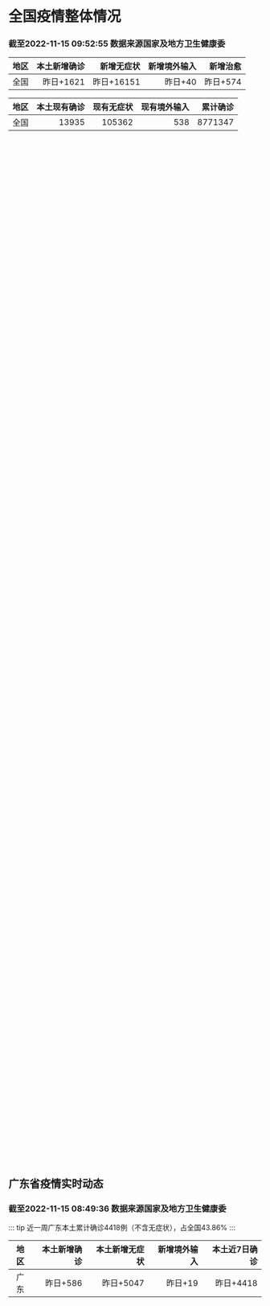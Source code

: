
# 全国疫情整体情况
### 截至2022-11-15 09:52:55 数据来源国家及地方卫生健康委

|地区|本土新增确诊|新增无症状|新增境外输入|新增治愈|
|:--:|---:|---:|---:|---:|
|全国|昨日+1621|昨日+16151|昨日+40|昨日+574|

|地区|本土现有确诊|现有无症状|现有境外输入|累计确诊|
|:--:|---:|---:|---:|---:|
|全国|13935|105362|538|8771347|

<ChinaMap :dataList="dataList" :title="title"/>

<div id="chinaDayModify" style="width:100%;height:500px;margin-bottom:10px;"></div>
<div id="chinaAddHistoryData" style="width:100%;height:500px;margin-bottom:10px;"></div>
<div id="chinaNowHistoryData" style="width:100%;height:500px;margin-bottom:10px;"></div>
<div id="chinaTotalHistoryData" style="width:100%;height:500px;margin-bottom:10px;"></div>


## 广东省疫情实时动态
### 截至2022-11-15 08:49:36 数据来源国家及地方卫生健康委

::: tip 近一周广东本土累计确诊4418例（不含无症状），占全国43.86%
:::

|地区|本土新增确诊|本土新增无症状|新增境外输入|本土近7日确诊|
|:--:|---:|---:|---:|---:|
|广东|昨日+586|昨日+5047|昨日+19|昨日+4418|

<div id="guangdongModify" style="width:100%;height:500px;margin-bottom:10px;"></div>
<div id="guangdongTotalHistory" style="width:100%;height:500px;margin-bottom:10px;"></div>
<div id="guangzhouModifyHistory" style="width:100%;height:500px;margin-bottom:10px;"></div>


<script>
import * as echarts from 'echarts'
export default {
  data(){
    return {
      title: '新增本土确诊',
      dataList: [{name: '台湾', value: 0, addList: []},{name: '香港', value: 0, addList: []},{name: '湖北', value: 2, addList: [{name: '武汉', num: 2},
]},{name: '上海', value: 0, addList: []},{name: '吉林', value: 0, addList: []},{name: '广东', value: 586, addList: [{name: '广州', num: 552},
{name: '茂名', num: 11},
{name: '清远', num: 5},
{name: '阳江', num: 5},
{name: '韶关', num: 2},
]},{name: '海南', value: 2, addList: [{name: '海口', num: 1},
{name: '定安县', num: 1},
]},{name: '四川', value: 84, addList: [{name: '成都', num: 48},
{name: '外省返川人员', num: 23},
{name: '德阳', num: 9},
{name: '巴中', num: 2},
{name: '乐山', num: 2},
]},{name: '内蒙古', value: 84, addList: [{name: '呼和浩特', num: 76},
{name: '鄂尔多斯', num: 6},
{name: '赤峰', num: 2},
]},{name: '北京', value: 303, addList: [{name: '朝阳', num: 103},
{name: '昌平', num: 65},
{name: '西城', num: 27},
{name: '海淀', num: 23},
{name: '通州', num: 23},
]},{name: '福建', value: 9, addList: [{name: '厦门', num: 7},
{name: '泉州', num: 1},
{name: '三明', num: 1},
]},{name: '陕西', value: 40, addList: [{name: '西安', num: 21},
{name: '安康', num: 7},
{name: '榆林', num: 5},
{name: '汉中', num: 4},
{name: '渭南', num: 2},
]},{name: '浙江', value: 17, addList: [{name: '杭州', num: 5},
{name: '宁波', num: 4},
{name: '衢州', num: 3},
{name: '温州', num: 2},
{name: '金华', num: 1},
]},{name: '黑龙江', value: 5, addList: [{name: '绥化', num: 4},
{name: '哈尔滨', num: 1},
]},{name: '山东', value: 8, addList: [{name: '青岛', num: 5},
{name: '济宁', num: 2},
{name: '济南', num: 1},
]},{name: '云南', value: 37, addList: [{name: '昭通市', num: 17},
{name: '红河', num: 10},
{name: '昆明', num: 8},
{name: '德宏州', num: 2},
]},{name: '江苏', value: 12, addList: [{name: '连云港', num: 6},
{name: '南京', num: 2},
{name: '盐城', num: 2},
{name: '南通', num: 1},
{name: '宿迁', num: 1},
]},{name: '重庆', value: 157, addList: [{name: '沙坪坝区', num: 39},
{name: '垫江县', num: 22},
{name: '梁平区', num: 17},
{name: '巴南区', num: 12},
{name: '大渡口区', num: 11},
]},{name: '天津', value: 3, addList: [{name: '未公布来源', num: 3},
]},{name: '广西', value: 0, addList: []},{name: '新疆', value: 28, addList: [{name: '乌鲁木齐', num: 18},
{name: '喀什', num: 5},
{name: '和田', num: 3},
{name: '伊犁哈萨克自治州', num: 2},
]},{name: '辽宁', value: 2, addList: [{name: '沈阳', num: 2},
]},{name: '河北', value: 6, addList: [{name: '沧州', num: 3},
{name: '石家庄', num: 2},
{name: '保定', num: 1},
]},{name: '河南', value: 149, addList: [{name: '郑州', num: 148},
{name: '许昌', num: 1},
]},{name: '山西', value: 46, addList: [{name: '大同', num: 19},
{name: '太原', num: 14},
{name: '吕梁', num: 3},
{name: '晋城', num: 3},
{name: '晋中', num: 2},
]},{name: '湖南', value: 7, addList: [{name: '娄底', num: 3},
{name: '郴州', num: 1},
{name: '邵阳', num: 1},
{name: '湘潭', num: 1},
{name: '湘西自治州', num: 1},
]},{name: '安徽', value: 3, addList: [{name: '淮北', num: 2},
{name: '合肥', num: 1},
]},{name: '江西', value: 0, addList: []},{name: '西藏', value: 4, addList: [{name: '未公布来源', num: 4},
]},{name: '甘肃', value: 6, addList: [{name: '兰州', num: 6},
]},{name: '贵州', value: 13, addList: [{name: '毕节', num: 10},
{name: '贵阳', num: 2},
{name: '安顺', num: 1},
]},{name: '澳门', value: 0, addList: []},{name: '青海', value: 8, addList: [{name: '未公布来源', num: 8},
]},{name: '宁夏', value: 0, addList: []},{name: '南海诸岛', value: 0, addList: []}]
    }
  },
  mounted () {
    const themeObj = {"color":["#2ec7c9","#b6a2de","#5ab1ef","#ffb980","#d87a80","#8d98b3","#e5cf0d","#97b552","#95706d","#dc69aa","#07a2a4","#9a7fd1","#588dd5","#f5994e","#c05050","#59678c","#c9ab00","#7eb00a","#6f5553","#c14089"],"backgroundColor":"rgba(0,0,0,0)","textStyle":{},"title":{"textStyle":{"color":"#008acd"},"subtextStyle":{"color":"#aaaaaa"}},"line":{"itemStyle":{"borderWidth":1},"lineStyle":{"width":2},"symbolSize":3,"symbol":"emptyCircle","smooth":true},"radar":{"itemStyle":{"borderWidth":1},"lineStyle":{"width":2},"symbolSize":3,"symbol":"emptyCircle","smooth":true},"bar":{"itemStyle":{"barBorderWidth":0,"barBorderColor":"#ccc"}},"pie":{"itemStyle":{"borderWidth":0,"borderColor":"#ccc"}},"scatter":{"itemStyle":{"borderWidth":0,"borderColor":"#ccc"}},"boxplot":{"itemStyle":{"borderWidth":0,"borderColor":"#ccc"}},"parallel":{"itemStyle":{"borderWidth":0,"borderColor":"#ccc"}},"sankey":{"itemStyle":{"borderWidth":0,"borderColor":"#ccc"}},"funnel":{"itemStyle":{"borderWidth":0,"borderColor":"#ccc"}},"gauge":{"itemStyle":{"borderWidth":0,"borderColor":"#ccc"}},"candlestick":{"itemStyle":{"color":"#d87a80","color0":"#2ec7c9","borderColor":"#d87a80","borderColor0":"#2ec7c9","borderWidth":1}},"graph":{"itemStyle":{"borderWidth":0,"borderColor":"#ccc"},"lineStyle":{"width":1,"color":"#aaaaaa"},"symbolSize":3,"symbol":"emptyCircle","smooth":true,"color":["#2ec7c9","#b6a2de","#5ab1ef","#ffb980","#d87a80","#8d98b3","#e5cf0d","#97b552","#95706d","#dc69aa","#07a2a4","#9a7fd1","#588dd5","#f5994e","#c05050","#59678c","#c9ab00","#7eb00a","#6f5553","#c14089"],"label":{"color":"#eeeeee"}},"map":{"itemStyle":{"areaColor":"#dddddd","borderColor":"#eeeeee","borderWidth":0.5},"label":{"color":"#d87a80"},"emphasis":{"itemStyle":{"areaColor":"rgba(254,153,78,1)","borderColor":"#444","borderWidth":1},"label":{"color":"rgb(100,0,0)"}}},"geo":{"itemStyle":{"areaColor":"#dddddd","borderColor":"#eeeeee","borderWidth":0.5},"label":{"color":"#d87a80"},"emphasis":{"itemStyle":{"areaColor":"rgba(254,153,78,1)","borderColor":"#444","borderWidth":1},"label":{"color":"rgb(100,0,0)"}}},"categoryAxis":{"axisLine":{"show":true,"lineStyle":{"color":"#008acd"}},"axisTick":{"show":true,"lineStyle":{"color":"#333"}},"axisLabel":{"show":true,"color":"#333"},"splitLine":{"show":false,"lineStyle":{"color":["#eee"]}},"splitArea":{"show":false,"areaStyle":{"color":["rgba(250,250,250,0.3)","rgba(200,200,200,0.3)"]}}},"valueAxis":{"axisLine":{"show":true,"lineStyle":{"color":"#008acd"}},"axisTick":{"show":true,"lineStyle":{"color":"#333"}},"axisLabel":{"show":true,"color":"#333"},"splitLine":{"show":true,"lineStyle":{"color":["#eee"]}},"splitArea":{"show":true,"areaStyle":{"color":["rgba(250,250,250,0.3)","rgba(200,200,200,0.3)"]}}},"logAxis":{"axisLine":{"show":true,"lineStyle":{"color":"#008acd"}},"axisTick":{"show":true,"lineStyle":{"color":"#333"}},"axisLabel":{"show":true,"color":"#333"},"splitLine":{"show":true,"lineStyle":{"color":["#eee"]}},"splitArea":{"show":true,"areaStyle":{"color":["rgba(250,250,250,0.3)","rgba(200,200,200,0.3)"]}}},"timeAxis":{"axisLine":{"show":true,"lineStyle":{"color":"#008acd"}},"axisTick":{"show":true,"lineStyle":{"color":"#333"}},"axisLabel":{"show":true,"color":"#333"},"splitLine":{"show":true,"lineStyle":{"color":["#eee"]}},"splitArea":{"show":false,"areaStyle":{"color":["rgba(250,250,250,0.3)","rgba(200,200,200,0.3)"]}}},"toolbox":{"iconStyle":{"borderColor":"#2ec7c9"},"emphasis":{"iconStyle":{"borderColor":"#18a4a6"}}},"legend":{"textStyle":{"color":"#333333"}},"tooltip":{"axisPointer":{"lineStyle":{"color":"#008acd","width":"1"},"crossStyle":{"color":"#008acd","width":"1"}}},"timeline":{"lineStyle":{"color":"#008acd","width":1},"itemStyle":{"color":"#008acd","borderWidth":1},"controlStyle":{"color":"#008acd","borderColor":"#008acd","borderWidth":0.5},"checkpointStyle":{"color":"#2ec7c9","borderColor":"#2ec7c9"},"label":{"color":"#008acd"},"emphasis":{"itemStyle":{"color":"#a9334c"},"controlStyle":{"color":"#008acd","borderColor":"#008acd","borderWidth":0.5},"label":{"color":"#008acd"}}},"visualMap":{"color":["#5ab1ef","#e0ffff"]},"dataZoom":{"backgroundColor":"rgba(47,69,84,0)","dataBackgroundColor":"#efefff","fillerColor":"rgba(182,162,222,0.2)","handleColor":"#008acd","handleSize":"100%","textStyle":{"color":"#333333"}},"markPoint":{"label":{"color":"#eeeeee"},"emphasis":{"label":{"color":"#eeeeee"}}}}

    echarts.registerTheme('dark', (themeObj))

    this.chartChDay = echarts.init(document.getElementById("chinaDayModify"), "dark")
,this.chartChAdd = echarts.init(document.getElementById("chinaAddHistoryData"), "dark")
,this.chartChNow = echarts.init(document.getElementById("chinaNowHistoryData"), "dark")
,this.chartChTotal = echarts.init(document.getElementById("chinaTotalHistoryData"), "dark")
,this.chartGdMod = echarts.init(document.getElementById("guangdongModify"), "dark")
,this.chartGdTotal = echarts.init(document.getElementById("guangdongTotalHistory"), "dark")
,this.chartGzMod = echarts.init(document.getElementById("guangzhouModifyHistory"), "dark")


    const option_gd_mod = {
      title: {
        text: '广东疫情新增趋势（人）'
      },
      tooltip: {
        trigger: 'axis',
        axisPointer: {
          type: 'cross',
          label: {
            backgroundColor: '#6a7985'
          }
        }
      },
      legend: {
        top: 20,
        data: [{name: '本土新增确诊',icon: 'rect'}, {name: '本土新增无症状',icon: 'rect'},{name: '新增境外输入',icon: 'rect'}]
      },
      grid: {
        left: '3%',
        right: '4%',
        bottom: '3%',
        containLabel: true
      },
      toolbox: {
        feature: {
          saveAsImage: {}
        }
      },
      xAxis: {
        type: 'category',
        boundaryGap: false,
        data: ["09.17","09.18","09.19","09.20","09.21","09.22","09.23","09.24","09.25","09.26","09.27","09.28","09.29","09.30","10.01","10.02","10.03","10.04","10.05","10.06","10.07","10.08","10.09","10.10","10.11","10.12","10.13","10.14","10.15","10.16","10.17","10.18","10.19","10.20","10.21","10.22","10.23","10.24","10.25","10.26","10.27","10.28","10.29","10.30","10.31","11.01","11.02","11.03","11.04","11.05","11.06","11.07","11.08","11.09","11.10","11.11","11.12","11.13","11.14",]
      },
      yAxis: {
        type: 'value'
      },
      series: [
        {
          name: '本土新增确诊',
          type: 'line',
          areaStyle: {},
          emphasis: {
            focus: 'series'
          },
          data: [2,1,0,3,1,2,5,6,7,12,4,18,16,22,17,19,27,34,37,41,47,34,31,38,43,36,53,60,35,23,36,50,26,27,19,32,23,33,45,15,27,63,83,291,242,125,103,195,219,252,224,319,592,500,546,760,727,707,586,]
        },
        {
          name: '本土新增无症状',
          type: 'line',
          areaStyle: {},
          emphasis: {
            focus: 'series'
          },
          data: [1,2,1,2,2,4,0,0,5,5,2,5,15,21,10,24,16,24,27,34,27,21,24,25,11,17,21,29,29,38,61,48,58,62,74,59,70,62,67,84,88,136,195,468,458,298,356,470,669,1330,1882,2330,2611,2507,2461,2996,3541,3941,5047,]
        },
        {
          name: '新增境外输入',
          type: 'line',
          areaStyle: {},
          emphasis: {
            focus: 'series'
          },
          data: [7,11,15,12,13,14,15,12,19,14,15,21,15,11,29,11,19,18,19,27,10,14,27,27,14,17,15,24,18,18,11,12,14,25,17,9,19,12,6,5,11,14,14,8,7,10,12,13,9,21,10,12,16,14,23,9,15,19,19,]
        }
      ]
    };

    const option_gd_total = {
      title: {
        text: '广东疫情概览（人）'
      },
      tooltip: {
        trigger: 'axis',
        axisPointer: {
          type: 'cross',
          label: {
            backgroundColor: '#6a7985'
          }
        }
      },
      legend: {
        top: 20,
        data: [{name: '累计确诊',icon: 'rect'},{name: '累计治愈',icon: 'rect'}]
      },
      grid: {
        left: '3%',
        right: '4%',
        bottom: '3%',
        containLabel: true
      },
      toolbox: {
        feature: {
          saveAsImage: {}
        }
      },
      xAxis: {
        type: 'category',
        boundaryGap: false,
        data: ["09.17","09.18","09.19","09.20","09.21","09.22","09.23","09.24","09.25","09.26","09.27","09.28","09.29","09.30","10.01","10.02","10.03","10.04","10.05","10.06","10.07","10.08","10.09","10.10","10.11","10.12","10.13","10.14","10.15","10.16","10.17","10.18","10.19","10.20","10.21","10.22","10.23","10.24","10.25","10.26","10.27","10.28","10.29","10.30","10.31","11.01","11.02","11.03","11.04","11.05","11.06","11.07","11.08","11.09","11.10","11.11","11.12","11.13","11.14",]
      },
      yAxis: {
        type: 'value'
      },
      series: [
        {
          name: '累计确诊',
          type: 'line',
          areaStyle: {},
          emphasis: {
            focus: 'series'
          },
          data: [9771,9783,9798,9813,9827,9843,9863,9881,9905,9931,9950,9991,10022,10055,10101,10131,10177,10229,10285,10353,10410,10458,10516,10581,10638,10691,10759,10843,10896,10947,10994,11056,11106,11138,11174,11215,11257,11302,11353,11373,11411,11488,11585,11884,12133,12268,12383,12591,12819,13092,13336,13657,14264,14779,15348,16117,16859,17585,18190,]
        },
        {
          name: '累计治愈',
          type: 'line',
          areaStyle: {},
          emphasis: {
            focus: 'series'
          },
          data: [9140,9140,9140,9140,9140,9529,9529,9529,9529,9529,9529,9529,9529,9529,9529,9529,9529,9529,9529,9877,9877,9877,9972,10007,10048,10091,10127,10127,10127,10178,10239,10298,10298,10298,10298,10298,10298,10298,10298,10298,10298,10298,10298,10298,10298,10298,10298,10298,10298,10298,10298,10298,11470,11470,11470,11470,11470,11470,11470,]
        }
      ]
    };

    const option_gz_mod = {
      title: {
        text: '广州疫情新增趋势（人）'
      },
      tooltip: {
        trigger: 'axis',
        axisPointer: {
          type: 'cross',
          label: {
            backgroundColor: '#6a7985'
          }
        }
      },
      legend: {
        top: 20,
        data: [{name: '本土新增确诊',icon: 'rect'},{name: '本土新增无症状',icon: 'rect'}]
      },
      grid: {
        left: '3%',
        right: '4%',
        bottom: '3%',
        containLabel: true
      },
      toolbox: {
        feature: {
          saveAsImage: {}
        }
      },
      xAxis: {
        type: 'category',
        boundaryGap: false,
        data: ["0917","0918","0919","0920","0921","0922","0923","0924","0925","0926","0927","0928","0929","0930","1001","1002","1003","1004","1005","1006","1007","1008","1009","1010","1011","1012","1013","1014","1015","1016","1017","1018","1019","1020","1021","1022","1023","1024","1025","1026","1027","1028","1029","1030","1031","1101","1102","1103","1104","1105","1106","1107","1108","1109","1110","1111","1112","1113","1114",]
      },
      yAxis: {
        type: 'value'
      },
      series: [
        {
          name: '本土新增确诊',
          type: 'line',
          areaStyle: {},
          emphasis: {
            focus: 'series'
          },
          data: [1,0,0,0,0,1,4,5,2,2,0,1,1,2,0,5,10,12,14,21,17,18,5,13,6,10,25,23,20,3,16,22,6,10,12,18,16,22,27,11,19,54,66,232,190,85,83,149,168,183,158,232,478,423,466,694,662,656,552,]
        },
        {
          name: '本土新增无症状',
          type: 'line',
          areaStyle: {},
          emphasis: {
            focus: 'series'
          },
          data: [0,1,0,1,2,4,0,0,0,1,1,0,2,0,0,3,7,5,13,8,12,9,15,1,2,7,3,8,16,27,43,31,44,46,46,39,53,43,46,39,46,85,125,295,289,253,323,430,635,1259,1813,2263,2546,2430,2358,2921,3464,3876,4977,]
        }
      ]
    };

    const option_ch_day  = {
      series: [
        {
          type: 'treemap',
          data: [
            {
              name: '本土新增确诊昨日+1621',
              value: 1621,
            },
            {
              name: '新增无症状昨日+16151',
              value: 16151,
            },
            {
              name: '新增境外输入昨日+40',
              value: 40,
            },
            {
              name: '新增治愈昨日+574',
              value: 574,
            },
          ]
        }
      ]
    };

    const option_ch_add = {
      title: {
        text: '新增疫情整体走势'
      },
      tooltip: {
        trigger: 'axis',
        axisPointer: {
          type: 'cross',
          label: {
            backgroundColor: '#6a7985'
          }
        }
      },
      legend: {
        top: 20,
        data: [{name: '本土确诊',icon: 'rect'}, {name: '无症状感染',icon: 'rect'},{name: '新增境外输入',icon: 'rect'}]
      },
      grid: {
        left: '3%',
        right: '4%',
        bottom: '3%',
        containLabel: true
      },
      toolbox: {
        feature: {
          saveAsImage: {}
        }
      },
      xAxis: {
        type: 'category',
        boundaryGap: false,
        data: ["09.15","09.16","09.17","09.18","09.19","09.20","09.21","09.22","09.23","09.24","09.25","09.26","09.27","09.28","09.29","09.30","10.01","10.02","10.03","10.04","10.05","10.06","10.07","10.08","10.09","10.10","10.11","10.12","10.13","10.14","10.15","10.16","10.17","10.18","10.19","10.20","10.21","10.22","10.23","10.24","10.25","10.26","10.27","10.28","10.29","10.30","10.31","11.01","11.02","11.03","11.04","11.05","11.06","11.07","11.08","11.09","11.10","11.11","11.12","11.13","11.14",]
      },
      yAxis: {
        type: 'value'
      },
      series: [
        {
          name: '本土确诊',
          type: 'line',
          areaStyle: {},
          emphasis: {
            focus: 'series'
          },
          data: [102,76,106,92,104,123,114,121,129,159,235,173,119,106,97,106,116,189,250,223,183,216,447,441,373,427,374,322,249,291,174,182,208,204,164,158,159,155,173,205,297,193,214,324,353,479,498,409,531,704,596,526,535,843,1294,1133,1150,1452,1675,1747,1621,]
        },
        {
          name: '无症状感染',
          type: 'line',
          areaStyle: {},
          emphasis: {
            focus: 'series'
          },
          data: [746,505,930,715,525,485,512,627,624,601,597,636,625,526,625,549,432,466,626,747,1005,1267,1301,1307,1566,1662,1386,1154,1010,900,668,534,587,630,643,638,658,683,751,875,944,924,1123,1153,1566,2220,2221,2346,2669,3167,3063,3894,4961,6632,6882,7691,9385,10351,13086,14325,16151,]
        },
        {
          name: '新增境外输入',
          type: 'line',
          areaStyle: {},
          emphasis: {
            focus: 'series'
          },
          data: [59,64,48,55,48,43,51,54,59,58,60,72,75,64,59,66,63,51,57,50,46,72,54,62,61,64,43,50,64,70,70,63,42,43,47,56,56,52,48,41,41,38,48,53,48,42,49,56,50,53,61,62,34,47,52,52,59,52,36,47,40,]
        }
      ]
    };

    const option_ch_now = {
      title: {
        text: '现有疫情整体走势'
      },
      tooltip: {
        trigger: 'axis',
        axisPointer: {
          type: 'cross',
          label: {
            backgroundColor: '#6a7985'
          }
        }
      },
      legend: {
        top: 20,
        data: [{name: '本土确诊',icon: 'rect'}, {name: '无症状感染',icon: 'rect'},{name: '新增境外输入',icon: 'rect'}]
      },
      grid: {
        left: '3%',
        right: '4%',
        bottom: '3%',
        containLabel: true
      },
      toolbox: {
        feature: {
          saveAsImage: {}
        }
      },
      xAxis: {
        type: 'category',
        boundaryGap: false,
        data: ["09.15","09.16","09.17","09.18","09.19","09.20","09.21","09.22","09.23","09.24","09.25","09.26","09.27","09.28","09.29","09.30","10.01","10.02","10.03","10.04","10.05","10.06","10.07","10.08","10.09","10.10","10.11","10.12","10.13","10.14","10.15","10.16","10.17","10.18","10.19","10.20","10.21","10.22","10.23","10.24","10.25","10.26","10.27","10.28","10.29","10.30","10.31","11.01","11.02","11.03","11.04","11.05","11.06","11.07","11.08","11.09","11.10","11.11","11.12","11.13","11.14",]
      },
      yAxis: {
        type: 'value'
      },
      series: [
        {
          name: '本土确诊',
          type: 'line',
          areaStyle: {},
          emphasis: {
            focus: 'series'
          },
          data: [3681,3502,3293,3070,2881,2726,2606,2494,2477,2395,2404,2381,2378,2365,2359,2301,2314,2306,2341,2261,2263,2329,2666,2977,3240,3460,3637,3779,3824,3906,3854,3808,3777,3677,3595,3529,3362,3245,3179,3062,3127,3104,3107,3252,3440,3751,4101,4324,4641,5070,5473,5792,6113,6742,7801,8635,9385,10387,11647,12855,13935,]
        },
        {
          name: '无症状感染',
          type: 'line',
          areaStyle: {},
          emphasis: {
            focus: 'series'
          },
          data: [565,586,572,576,577,571,577,564,563,552,558,585,613,632,610,608,631,623,629,615,620,628,633,641,646,644,623,618,632,657,650,655,636,635,623,624,624,629,605,592,578,562,551,549,547,527,537,530,523,527,530,532,504,502,512,520,530,532,528,534,538,]
        },
        {
          name: '新增境外输入',
          type: 'line',
          areaStyle: {},
          emphasis: {
            focus: 'series'
          },
          data: [18729,18148,17756,17213,16241,14762,14010,13518,11627,11277,10573,10414,10373,10105,9829,9770,9618,8814,8449,8109,8069,8744,9419,10193,11206,11944,12805,13455,13998,14442,14606,14679,14750,14715,14774,14658,14360,14193,14094,14026,14399,14475,14817,15140,15931,17538,19036,20631,22423,24734,26924,30018,34158,39861,45493,51292,59141,67715,79170,91603,105362,]
        }
      ]
    };

    const option_ch_total = {
      title: {
        text: '累计疫情整体走势'
      },
      tooltip: {
        trigger: 'axis',
        axisPointer: {
          type: 'cross',
          label: {
            backgroundColor: '#6a7985'
          }
        }
      },
      legend: {
        top: 20,
        data: [{name: '确诊(含港澳台)', con: 'rect'}, {name: '死亡(含港澳台)',icon: 'rect'}]
      },
      grid: {
        left: '3%',
        right: '4%',
        bottom: '3%',
        containLabel: true
      },
      toolbox: {
        feature: {
          saveAsImage: {}
        }
      },
      xAxis: {
        type: 'category',
        boundaryGap: false,
        data: ["09.15","09.16","09.17","09.18","09.19","09.20","09.21","09.22","09.23","09.24","09.25","09.26","09.27","09.28","09.29","09.30","10.01","10.02","10.03","10.04","10.05","10.06","10.07","10.08","10.09","10.10","10.11","10.12","10.13","10.14","10.15","10.16","10.17","10.18","10.19","10.20","10.21","10.22","10.23","10.24","10.25","10.26","10.27","10.28","10.29","10.30","10.31","11.01","11.02","11.03","11.04","11.05","11.06","11.07","11.08","11.09","11.10","11.11","11.12","11.13","11.14",]
      },
      yAxis: {
        type: 'value'
      },
      series: [
        {
          name: '确诊(含港澳台)',
          type: 'line',
          areaStyle: {},
          emphasis: {
            focus: 'series'
          },
          data: [6502479,6545234,6585920,6626392,6655661,6701113,6748819,6792066,6833790,6872895,6912675,6942179,6988610,7037863,7083359,7127469,7171159,7215114,7249310,7299603,7355347,7402656,7454504,7499946,7499946,7578751,7621171,7621171,7621171,7778306,7822739,7865269,7895059,7895059,7895059,8026778,8064765,8101522,8137786,8137786,8137786,8246496,8283181,8318921,8352484,8385213,8409023,8444367,8478830,8510115,8538758,8565587,8591083,8609153,8635852,8662662,8686925,8709454,8731122,8752310,8771347,]
        },
        {
          name: '死亡(含港澳台)',
          type: 'line',
          areaStyle: {},
          emphasis: {
            focus: 'series'
          },
          data: [25491,25553,25603,25671,25712,25744,25792,25868,26074,26132,26176,26244,26278,26330,26388,26446,26500,26568,26609,21422,26706,26769,26823,26823,26823,26823,26823,26823,26823,26823,26823,26823,26823,26823,26823,26823,26823,26823,26823,26823,26823,26823,26823,26823,26823,26823,26823,26823,26823,26823,26823,26823,26823,28900,28939,28939,28939,28939,28939,28939,28939,]
        }
      ]
    };

    this.chartGdMod.setOption(option_gd_mod);
    this.chartGdTotal.setOption(option_gd_total);
    this.chartGzMod.setOption(option_gz_mod);
    this.chartChDay.setOption(option_ch_day);
    this.chartChAdd.setOption(option_ch_add);
    this.chartChNow.setOption(option_ch_now);
    this.chartChTotal.setOption(option_ch_total);

    window.onresize = () => {
      this.chartGdMod.resize()
      this.chartGdTotal.resize()
      this.chartGzMod.resize()
      this.chartChDay.resize()
      this.chartChAdd.resize()
      this.chartChNow.resize()
      this.chartChTotal.resize()
    }
  }
}
</script>

## 广东省各地区疫情情况

::: danger 192个中高风险地区
:::

|地区|本土新增确诊|本土新增无症状|本土近7日确诊|中高风险地区|
|:--:|---:|---:|---:|---:|
|广州|+552|+4977|+3931|+84|
|茂名|+11|+2|+180|+16|
|清远|+5|+4|+110|+4|
|阳江|+5|+2|+9|+11|
|佛山|+2|+23|+8|0|
|韶关|+2|+1|+10|+2|
|珠海|+2|+1|+6|0|
|湛江|+2|0|+6|0|
|肇庆|+2|0|+5|0|
|中山|+1|+8|+5|+8|
|深圳|+1|+4|+14|+14|
|惠州|+1|+2|+5|+13|
|东莞|0|+20|+9|+26|
|梅州|0|+2|0|+3|
|揭阳|0|+1|0|0|
|汕头|0|0|+115|+11|
|潮州|0|0|+3|0|
|河源|0|0|+1|0|
|江门|0|0|+1|0|
|汕尾|0|0|0|0|
|云浮|0|0|0|0|


## 广东疫情热点动态

  
### 11-15 08:39
::: tip 11月14日深圳新增1例确诊病例和4例无症状感染者
11月14日0-24时，深圳新增1例新冠肺炎确诊病例和4例新冠病毒无症状感染者。



其中，在集中隔离观察人员中发现1例，在居家隔离医学观察人员中发现2例，在闭环管理的重点人员筛查中发现1例，在跨区...

深圳卫健委

[阅读全文](https://mp.weixin.qq.com/s?__biz=MzIxNDA0MTExMg==&mid=2652203534&idx=1&sn=294bf5e6a46bc1cf6b1fc536ee5cc369&chksm=8c4c5d79bb3bd46ff0711092dd811631a8c6c8fd9962557bb131872e665b6a9322b1d6311ef2&mpshare=1&scene=1&srcid=111574BhlOZtRec8zTZDB7l7&sharer_sharetime=1668477612188&sharer_shareid=20e33aa564e857bfdc5733034f4f2915&version=4.0.19.6020&platform=win#rd)
:::

### 11-15 08:41
::: tip 2022年11月15日广东省新冠肺炎疫情情况
                                                        　　11月14日0-24时，全省新增本土确诊病例173例（广州147例，深圳1例，珠海1...

信息来源：广东省卫生健康委员会

[阅读全文](https://h5.baike.qq.com/mobile/landing.html?docid=WJW202211157A9FP8EO&isNews=1&adtag=wxjk.yqssc.yqdt)
:::

### 11-14 19:52
::: tip 广州：社会面阳性个案增长势头得到初步遏制
中新网广州11月14日电(记者 　王华)广州市卫生健康委员会14日通报，广州市新增4065例新冠病毒本土感染者，社会面阳性个案增长势头得到初步遏制，99%的感染者在隔离观察、高风险区筛查或闭环管理重点...

中国新闻网

[阅读全文](https://view.inews.qq.com/a/20221114A087UT00?devid=6B867A79-89E7-4FEF-A3B8-FCBF7F356E49&qimei=5e1231f5-e69a-46f0-b45d-19c7cb333211&uid=&qs_signature=AAwhU3NgSk5iyETmpYKoa4awu24aFgcyL7VD7cwGxt%2FNtIwKye8Zy6lPC31rntCECeHGSFYkjhgIQ2npqIHCTioXvIHhlv6eIGkzTGU6M7qYr2zlDJmiumVG3%2BrEiA%3D%3D&appver=15.5_qqnews_7.0.00&shareto=&openwith=wxmessage)
:::

### 11-14 15:15
::: tip 直击广州海珠调整部分区域管控后首日出行！市民步行过桥买菜
11月14日，广州海珠区部分区域解除临时封控。根据《海珠区关于继续强化部分区域疫情防控措施的通告》，市交通运输部门于11月14日运营时间起，恢复海珠区东晓路接昌岗路以西、科韵路以东范围内地铁、公交、出...

信息来源：南方都市报

[阅读全文](https://h5.baike.qq.com/mobile/landing.html?docid=20221114A04N7L00&isNews=1&adtag=wxjk.yqssc.yqdt)
:::

### 11-14 14:11
::: tip 广州单日增感染者破4000例 多区延长社会面管控措施
中新网广州11月14日电 (记者 蔡敏婕)广东省卫生健康委员会14日通报该省新冠肺炎疫情情况，13日0时至24时，全省新增本土确诊病例219例，新增本土无症状感染者3941例，另有488例本土无症状转...

中国新闻网

[阅读全文](https://view.inews.qq.com/a/20221114A0432300?uid=100162862382&devid=6B867A79-89E7-4FEF-A3B8-FCBF7F356E49&qimei=5e1231f5-e69a-46f0-b45d-19c7cb333211&qs_signature=AAwjyL%2BiSRTaU%2BOW7l0yKtGwoLh3YaSWtjjZhHUvwHyyCTKoUwyH22sYsjfdOlWxQzR0TBJy3wuk2Ks%2FjxwvaMHd2Sx10qj0KXKO3WW54StaNPrSR66Iy6%2BC9VAQre%3D%3D&appver=15.5_qqnews_7.0.00#)
:::

### 11-14 14:06
::: tip 广东韶关曲江区发现1例外市输入新冠肺炎确诊病例
2022年11月13日22时30分，曲江区在主动到发热门诊就诊的外市来曲人员中发现一例新冠肺炎阳性个案。接报后，韶关市、曲江区两级党委、政府立即启动应急响应，迅速开展采样复核、流行病学调查、重点人员排...

信息来源：成都商报红星新闻

[阅读全文](https://h5.baike.qq.com/mobile/landing.html?docid=20221114A041MR00&isNews=1&adtag=wxjk.yqssc.yqdt)
:::

### 11-14 13:39
::: tip 中山港口镇新增管控区域，连续三天进行核酸检测
南都讯据“港口发布”消息，根据本次疫情最新发展变化，为充分排查社会面传播风险，有效阻断传播链，经港口镇新冠肺炎疫情防控指挥部研究决定，现将防控措施调整如下：一、新增管控区域。将东至西街小公园、南至西塘...

信息来源：南方都市报

[阅读全文](https://h5.baike.qq.com/mobile/landing.html?docid=20221114A03TW200&isNews=1&adtag=wxjk.yqssc.yqdt)
:::

### 11-14 13:26
::: tip 佛山通报11月13日疫情情况，19个涉疫重点场所公布
11月13日0—24时，全市新增本土确诊病例1例，新增本土无症状感染者21例；其中19例在隔离管控人员中发现， 1例在闭环管理重点人员中发现，1例在跨区域协查人员中发现，1例在主动就诊人员中发现。截至...

信息来源：南方都市报

[阅读全文](https://h5.baike.qq.com/mobile/landing.html?docid=20221114A03QKJ00&isNews=1&adtag=wxjk.yqssc.yqdt)
:::

### 11-14 12:50
::: tip 广州公布多区疫情实时传播指数，海珠疫情Rt值降至1.6，意味着什么？
广州本轮疫情仍在持续防控中，广州市疾病预防控制中心党委书记、新闻发言人张周斌多次在广州市疫情防控新闻发布会上公布疫情实时传播指数Rt值。Rt值、R0值，它们是什么？数值上升或下降意味着什么？请看来自流...

信息来源：成都商报红星新闻

[阅读全文](https://h5.baike.qq.com/mobile/landing.html?docid=20221114A03GXM00&isNews=1&adtag=wxjk.yqssc.yqdt)
:::

### 11-14 11:51
::: tip 海珠、荔湾、番禺强化社会面防疫措施，这些区域风险等级和临时管控措施有调整→
11月13日晚至发稿前，多区发布最新通告：
越秀区调整部分区域管控措施；
海珠区继续强化部分区域疫情防控措施，调整部分区域社会面疫情防控措施，划定风险区域，解除部分区域临时管控措施，14日全员核酸；
...

广州卫健委

[阅读全文](https://mp.weixin.qq.com/s?__biz=MzU2NTA0NTI0Ng==&mid=2247627951&idx=2&sn=bebe9980b1544f386418cb20cff3288d&chksm=fc4d063ecb3a8f28e39a6edbfbaf150fb51d48daf03f1ceb3be4f2bb5196261ab9a35eea4027&mpshare=1&scene=1&srcid=1114WVixXtyu5D3xbka9z6eG&sharer_sharetime=1668409047561&sharer_shareid=20e33aa564e857bfdc5733034f4f2915&version=4.0.19.6020&platform=win#rd)
:::


## 广州疫情热点动态

  
### 11-15 08:39
::: tip 11月14日深圳新增1例确诊病例和4例无症状感染者
11月14日0-24时，深圳新增1例新冠肺炎确诊病例和4例新冠病毒无症状感染者。



其中，在集中隔离观察人员中发现1例，在居家隔离医学观察人员中发现2例，在闭环管理的重点人员筛查中发现1例，在跨区...

深圳卫健委

[阅读全文](https://mp.weixin.qq.com/s?__biz=MzIxNDA0MTExMg==&mid=2652203534&idx=1&sn=294bf5e6a46bc1cf6b1fc536ee5cc369&chksm=8c4c5d79bb3bd46ff0711092dd811631a8c6c8fd9962557bb131872e665b6a9322b1d6311ef2&mpshare=1&scene=1&srcid=111574BhlOZtRec8zTZDB7l7&sharer_sharetime=1668477612188&sharer_shareid=20e33aa564e857bfdc5733034f4f2915&version=4.0.19.6020&platform=win#rd)
:::

### 11-15 08:41
::: tip 2022年11月15日广东省新冠肺炎疫情情况
                                                        　　11月14日0-24时，全省新增本土确诊病例173例（广州147例，深圳1例，珠海1...

信息来源：广东省卫生健康委员会

[阅读全文](https://h5.baike.qq.com/mobile/landing.html?docid=WJW202211157A9FP8EO&isNews=1&adtag=wxjk.yqssc.yqdt)
:::

### 11-14 19:52
::: tip 广州：社会面阳性个案增长势头得到初步遏制
中新网广州11月14日电(记者 　王华)广州市卫生健康委员会14日通报，广州市新增4065例新冠病毒本土感染者，社会面阳性个案增长势头得到初步遏制，99%的感染者在隔离观察、高风险区筛查或闭环管理重点...

中国新闻网

[阅读全文](https://view.inews.qq.com/a/20221114A087UT00?devid=6B867A79-89E7-4FEF-A3B8-FCBF7F356E49&qimei=5e1231f5-e69a-46f0-b45d-19c7cb333211&uid=&qs_signature=AAwhU3NgSk5iyETmpYKoa4awu24aFgcyL7VD7cwGxt%2FNtIwKye8Zy6lPC31rntCECeHGSFYkjhgIQ2npqIHCTioXvIHhlv6eIGkzTGU6M7qYr2zlDJmiumVG3%2BrEiA%3D%3D&appver=15.5_qqnews_7.0.00&shareto=&openwith=wxmessage)
:::

### 11-14 15:15
::: tip 直击广州海珠调整部分区域管控后首日出行！市民步行过桥买菜
11月14日，广州海珠区部分区域解除临时封控。根据《海珠区关于继续强化部分区域疫情防控措施的通告》，市交通运输部门于11月14日运营时间起，恢复海珠区东晓路接昌岗路以西、科韵路以东范围内地铁、公交、出...

信息来源：南方都市报

[阅读全文](https://h5.baike.qq.com/mobile/landing.html?docid=20221114A04N7L00&isNews=1&adtag=wxjk.yqssc.yqdt)
:::

### 11-14 14:11
::: tip 广州单日增感染者破4000例 多区延长社会面管控措施
中新网广州11月14日电 (记者 蔡敏婕)广东省卫生健康委员会14日通报该省新冠肺炎疫情情况，13日0时至24时，全省新增本土确诊病例219例，新增本土无症状感染者3941例，另有488例本土无症状转...

中国新闻网

[阅读全文](https://view.inews.qq.com/a/20221114A0432300?uid=100162862382&devid=6B867A79-89E7-4FEF-A3B8-FCBF7F356E49&qimei=5e1231f5-e69a-46f0-b45d-19c7cb333211&qs_signature=AAwjyL%2BiSRTaU%2BOW7l0yKtGwoLh3YaSWtjjZhHUvwHyyCTKoUwyH22sYsjfdOlWxQzR0TBJy3wuk2Ks%2FjxwvaMHd2Sx10qj0KXKO3WW54StaNPrSR66Iy6%2BC9VAQre%3D%3D&appver=15.5_qqnews_7.0.00#)
:::

### 11-14 14:06
::: tip 广东韶关曲江区发现1例外市输入新冠肺炎确诊病例
2022年11月13日22时30分，曲江区在主动到发热门诊就诊的外市来曲人员中发现一例新冠肺炎阳性个案。接报后，韶关市、曲江区两级党委、政府立即启动应急响应，迅速开展采样复核、流行病学调查、重点人员排...

信息来源：成都商报红星新闻

[阅读全文](https://h5.baike.qq.com/mobile/landing.html?docid=20221114A041MR00&isNews=1&adtag=wxjk.yqssc.yqdt)
:::

### 11-14 13:39
::: tip 中山港口镇新增管控区域，连续三天进行核酸检测
南都讯据“港口发布”消息，根据本次疫情最新发展变化，为充分排查社会面传播风险，有效阻断传播链，经港口镇新冠肺炎疫情防控指挥部研究决定，现将防控措施调整如下：一、新增管控区域。将东至西街小公园、南至西塘...

信息来源：南方都市报

[阅读全文](https://h5.baike.qq.com/mobile/landing.html?docid=20221114A03TW200&isNews=1&adtag=wxjk.yqssc.yqdt)
:::

### 11-14 13:26
::: tip 佛山通报11月13日疫情情况，19个涉疫重点场所公布
11月13日0—24时，全市新增本土确诊病例1例，新增本土无症状感染者21例；其中19例在隔离管控人员中发现， 1例在闭环管理重点人员中发现，1例在跨区域协查人员中发现，1例在主动就诊人员中发现。截至...

信息来源：南方都市报

[阅读全文](https://h5.baike.qq.com/mobile/landing.html?docid=20221114A03QKJ00&isNews=1&adtag=wxjk.yqssc.yqdt)
:::

### 11-14 12:50
::: tip 广州公布多区疫情实时传播指数，海珠疫情Rt值降至1.6，意味着什么？
广州本轮疫情仍在持续防控中，广州市疾病预防控制中心党委书记、新闻发言人张周斌多次在广州市疫情防控新闻发布会上公布疫情实时传播指数Rt值。Rt值、R0值，它们是什么？数值上升或下降意味着什么？请看来自流...

信息来源：成都商报红星新闻

[阅读全文](https://h5.baike.qq.com/mobile/landing.html?docid=20221114A03GXM00&isNews=1&adtag=wxjk.yqssc.yqdt)
:::

### 11-14 11:51
::: tip 海珠、荔湾、番禺强化社会面防疫措施，这些区域风险等级和临时管控措施有调整→
11月13日晚至发稿前，多区发布最新通告：
越秀区调整部分区域管控措施；
海珠区继续强化部分区域疫情防控措施，调整部分区域社会面疫情防控措施，划定风险区域，解除部分区域临时管控措施，14日全员核酸；
...

广州卫健委

[阅读全文](https://mp.weixin.qq.com/s?__biz=MzU2NTA0NTI0Ng==&mid=2247627951&idx=2&sn=bebe9980b1544f386418cb20cff3288d&chksm=fc4d063ecb3a8f28e39a6edbfbaf150fb51d48daf03f1ceb3be4f2bb5196261ab9a35eea4027&mpshare=1&scene=1&srcid=1114WVixXtyu5D3xbka9z6eG&sharer_sharetime=1668409047561&sharer_shareid=20e33aa564e857bfdc5733034f4f2915&version=4.0.19.6020&platform=win#rd)
:::

